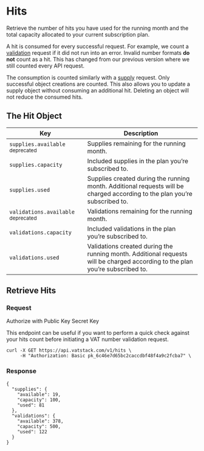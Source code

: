 # Hits

Retrieve the number of hits you have used for the running month and the total capacity allocated to your current subscription plan.

A hit is consumed for every successful request. For example, we count a [validation](https://vatstack.com/docs/validations) request if it did not run into an error. Invalid number formats **do not** count as a hit. This has changed from our previous version where we still counted every API request.

The consumption is counted similarly with a [supply](https://vatstack.com/docs/supplies) request. Only successful object creations are counted. This also allows you to update a supply object without consuming an additional hit. Deleting an object will not reduce the consumed hits.

## The Hit Object

| Key | Description |
| --- | --- |
| `supplies.available` <small>deprecated</small> | Supplies remaining for the running month. |
| `supplies.capacity` | Included supplies in the plan you’re subscribed to. |
| `supplies.used` | Supplies created during the running month. Additional requests will be charged according to the plan you’re subscribed to. |
| `validations.available` <small>deprecated</small> | Validations remaining for the running month. |
| `validations.capacity` | Included validations in the plan you’re subscribed to. |
| `validations.used` | Validations created during the running month. Additional requests will be charged according to the plan you’re subscribed to. |

## Retrieve Hits

### Request

Authorize with <span class="badge badge-success">Public Key</span> <span class="badge badge-warning">Secret Key</span>

This endpoint can be useful if you want to perform a quick check against your hits count before initiating a VAT number validation request.

```
curl -X GET https://api.vatstack.com/v1/hits \
     -H "Authorization: Basic pk_6c46e7d65bc2caccdbf48f4a9c2fcba7" \
```

### Response

```
{
  "supplies": {
    "available": 19,
    "capacity": 100,
    "used": 81
  },
  "validations": {
    "available": 378,
    "capacity": 500,
    "used": 122
  }
}
```
